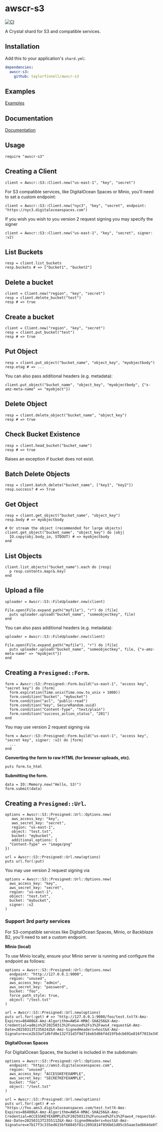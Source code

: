 # awscr-s3

[![CI](https://github.com/taylorfinnell/awscr-s3/actions/workflows/ci.yml/badge.svg)](https://github.com/taylorfinnell/awscr-s3/actions/workflows/ci.yml)

A Crystal shard for S3 and compatible services.

## Installation

Add this to your application's `shard.yml`:

```yaml
dependencies:
  awscr-s3:
    github: taylorfinnell/awscr-s3
```

## Examples

[Examples](https://github.com/taylorfinnell/awscr-s3/tree/master/examples)

## Documentation

[Documentation](https://taylorfinnell.github.io/awscr-s3/)

## Usage

```crystal
require "awscr-s3"
```

## **Creating a Client**

```crystal
client = Awscr::S3::Client.new("us-east-1", "key", "secret")
```

For S3 compatible services, like DigitalOcean Spaces or Minio, you'll need to set a custom endpoint:

```crystal
client = Awscr::S3::Client.new("nyc3", "key", "secret", endpoint: "https://nyc3.digitaloceanspaces.com")
```

If you wish you wish to you version 2 request signing you may specify the signer

```crystal
client = Awscr::S3::Client.new("us-east-1", "key", "secret", signer: :v2)
```

## **List Buckets**

```crystal
resp = client.list_buckets
resp.buckets # => ["bucket1", "bucket2"]
```

## **Delete a bucket**

```crystal
client = Client.new("region", "key", "secret")
resp = client.delete_bucket("test")
resp # => true
```

## Create a bucket

```crystal
client = Client.new("region", "key", "secret")
resp = client.put_bucket("test")
resp # => true
```

## **Put Object**

```crystal
resp = client.put_object("bucket_name", "object_key", "myobjectbody")
resp.etag # => ...
```

You can also pass additional headers (e.g. metadata):

```crystal
client.put_object("bucket_name", "object_key", "myobjectbody", {"x-amz-meta-name" => "myobject"})
```

## **Delete Object**

```crystal
resp = client.delete_object("bucket_name", "object_key")
resp # => true
```

## **Check Bucket Existence**

```crystal
resp = client.head_bucket("bucket_name")
resp # => true
```

Raises an exception if bucket does not exist.

## **Batch Delete Objects**

```crystal
resp = client.batch_delete("bucket_name", ["key1", "key2"])
resp.success? # => true
```

## **Get Object**

```crystal
resp = client.get_object("bucket_name", "object_key")
resp.body # => myobjectbody

# Or stream the object (recommended for large objects)
client.get_object("bucket_name", "object_key") do |obj|
  IO.copy(obj.body_io, STDOUT) # => myobjectbody
end
```

## **List Objects**

```crystal
client.list_objects("bucket_name").each do |resp|
  p resp.contents.map(&.key)
end
```

## **Upload a file**

```crystal
uploader = Awscr::S3::FileUploader.new(client)

File.open(File.expand_path("myfile"), "r") do |file|
  puts uploader.upload("bucket_name", "someobjectkey", file)
end
```

You can also pass additional headers (e.g. metadata):

```crystal
uploader = Awscr::S3::FileUploader.new(client)

File.open(File.expand_path("myfile"), "r") do |file|
  puts uploader.upload("bucket_name", "someobjectkey", file, {"x-amz-meta-name" => "myobject"})
end
```

## **Creating a `Presigned::Form`.**

```crystal
form = Awscr::S3::Presigned::Form.build("us-east-1", "access key", "secret key") do |form|
  form.expiration(Time.unix(Time.now.to_unix + 1000))
  form.condition("bucket", "mybucket")
  form.condition("acl", "public-read")
  form.condition("key", SecureRandom.uuid)
  form.condition("Content-Type", "text/plain")
  form.condition("success_action_status", "201")
end
```

You may use version 2 request signing via

```crystal
form = Awscr::S3::Presigned::Form.build("us-east-1", "access key", "secret key", signer: :v2) do |form|
  ...
end
```

**Converting the form to raw HTML (for browser uploads, etc).**

```crystal
puts form.to_html
```

**Submitting the form.**

```crystal
data = IO::Memory.new("Hello, S3!")
form.submit(data)
```

## **Creating a `Presigned::Url`.**

```crystal
options = Awscr::S3::Presigned::Url::Options.new(
   aws_access_key: "key",
   aws_secret_key: "secret",
   region: "us-east-1",
   object: "test.txt",
   bucket: "mybucket",
   additional_options: {
  "Content-Type" => "image/png"
})

url = Awscr::S3::Presigned::Url.new(options)
puts url.for(:put)
```

You may use version 2 request signing via

```crystal
options = Awscr::S3::Presigned::Url::Options.new(
  aws_access_key: "key",
  aws_secret_key: "secret",
  region: "us-east-1",
  object: "test.txt",
  bucket: "mybucket",
  signer: :v2
)
```

### Support 3rd party services

For S3-compatible services like DigitalOcean Spaces, Minio, or Backblaze B2, you'll need to set a custom endpoint.

**Minio (local)**

To use Minio locally, ensure your Minio server is running and configure the endpoint as follows:

```crystal
options = Awscr::S3::Presigned::Url::Options.new(
  endpoint: "http://127.0.0.1:9000",
  region: "unused",
  aws_access_key: "admin",
  aws_secret_key: "password",
  bucket: "foo",
  force_path_style: true,
  object: "/test.txt"
)

url = Awscr::S3::Presigned::Url.new(options)
puts url.for(:get) # => "http://127.0.0.1:9000/foo/test.txt?X-Amz-Expires=86400&X-Amz-Algorithm=AWS4-HMAC-SHA256&X-Amz-Credential=admin%2F20250313%2Funused%2Fs3%2Faws4_request&X-Amz-Date=20250313T235624Z&X-Amz-SignedHeaders=host&X-Amz-Signature=ce2b33af1dbfd0e132f31d3f9d716eb5d66f4d19fbdcb691e816f7033e345bce"
```

**DigitalOcean Spaces**

For DigitalOcean Spaces, the bucket is included in the subdomain:

```crystal
options = Awscr::S3::Presigned::Url::Options.new(
  endpoint: "https://ams3.digitaloceanspaces.com",
  region: "unused",
  aws_access_key: "ACCESSKEYEXAMPLE",
  aws_secret_key: "SECRETKEYEXAMPLE",
  bucket: "foo",
  object: "/test.txt"
)

url = Awscr::S3::Presigned::Url.new(options)
puts url.for(:get) # => "https://foo.ams3.digitaloceanspaces.com/test.txt?X-Amz-Expires=86400&X-Amz-Algorithm=AWS4-HMAC-SHA256&X-Amz-Credential=ACCESSKEYEXAMPLE%2F20250313%2Funused%2Fs3%2Faws4_request&X-Amz-Date=20250313T235511Z&X-Amz-SignedHeaders=host&X-Amz-Signature=e7b17f3c335ed615bf68845f81c2091814f856b61d05cb5aae3ad664de0f1b6e"
```

